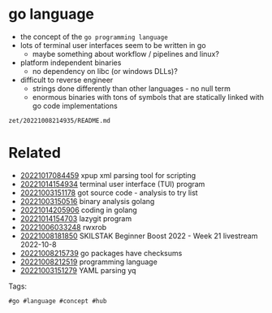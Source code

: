 # go language

- the concept of the `go programming language`
- lots of terminal user interfaces seem to be written in go
  - maybe something about workflow / pipelines and linux?
- platform independent binaries
  - no dependency on libc (or windows DLLs)?
- difficult to reverse engineer
  - strings done differently than other languages - no null term
  - enormous binaries with tons of symbols that are statically linked with go code implementations

` zet/20221008214935/README.md `

# Related

- [20221017084459](/zet/20221017084459/README.md) xpup xml parsing tool for scripting
- [20221014154934](/zet/20221014154934/README.md) terminal user interface (TUI) program
- [20221003151178](/zet/20221003151178/README.md) got source code - analysis to try list
- [20221003150516](/zet/20221003150516/README.md) binary analysis golang
- [20221014205906](/zet/20221014205906/README.md) coding in golang
- [20221014154703](/zet/20221014154703/README.md) lazygit program
- [20221006033248](/zet/20221006033248/README.md) rwxrob
- [20221008181850](/zet/20221008181850/README.md) SKILSTAK Beginner Boost 2022 - Week 21 livestream 2022-10-8
- [20221008215739](/zet/20221008215739/README.md) go packages have checksums
- [20221008212519](/zet/20221008212519/README.md) programming language
- [20221003151279](/zet/20221003151279/README.md) YAML parsing yq

Tags:

    #go #language #concept #hub
